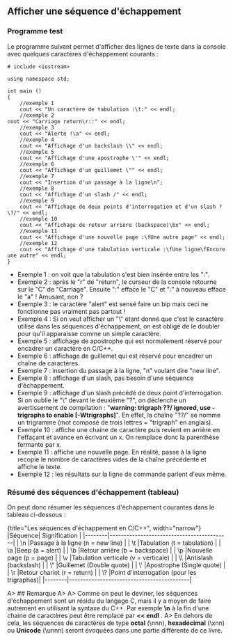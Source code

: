 ## Afficher une séquence d'échappement

### Programme test

Le programme suivant permet d'afficher des lignes de texte dans la console avec quelques caractères d'échappement courants :

    # include <iostream>
    
    using namespace std;
    
    int main ()
    {
        //exemple 1
        cout << "Un caractère de tabulation :\t:" << endl;
        //exemple 2        
	cout << "Carriage return\r::" << endl;
        //exemple 3
        cout << "Alerte !\a" << endl;
        //exemple 4
        cout << "Affichage d'un backslash \\" << endl;
        //exemple 5
        cout << "Affichage d'une apostrophe \'" << endl;
        //exemple 6
        cout << "Affichage d'un guillemet \"" << endl;
        //exemple 7
        cout << "Insertion d'un passage à la ligne\n";
        //exemple 8
        cout << "Affichage d'un slash /" << endl;
        //exemple 9
        cout << "Affichage de deux points d'interrogation et d'un slash ?\?/" << endl;
        //exemple 10
        cout << "Affichage de retour arrière (backspace)\bx" << endl;
        //exemple 11
        cout << "Affichage d'une nouvelle page :\fUne autre page" << endl;
        //exemple 12
        cout << "Affichage d'une tabulation verticale :\fUne ligne\fEncore une autre" << endl;
    }

* Exemple 1 : on voit que la tabulation s'est bien insérée entre les ":".
* Exemple 2 : après le "r" de "return", le curseur de la console retourne sur le "C" de "Carriage". Ensuite ":" efface le "C" et ":" à nouveau efface le "a" ! Amusant, non ?
* Exemple 3 : le caractère "alert" est sensé faire un bip mais ceci ne fonctionne pas vraiment pas partout !
* Exemple 4 : Si on veut afficher un "\\" étant donné que c'est le caractère utilisé dans les séquences d'échappement, on est obligé de le doubler pour qu'il apparaisse comme un simple caractère.
* Exemple 5 : affichage de apostrophe qui est normalement réservé pour encadrer un caractère en C/C++.
* Exemple 6 : affichage de guillemet qui est réservé pour encadrer un chaîne de caractères.
* Exemple 7 : insertion du passage à la ligne, "n" voulant dire "new line".
* Exemple 8 : affichage d'un slash, pas besoin d'une séquence d'échappement.
* Exemple 9 : affichage d'un slash précédé de deux point d'interrogation. Si on oublie le "\\" devant le deuxième "?", on déclenche un avertissement de compilation : "**warning: trigraph ??/ ignored, use -trigraphs to enable [-Wtrigraphs]**". En effet, la chaîne "??/" se nomme un trigramme (mot composé de trois lettres = "trigraph" en anglais).
* Exemple 10 : affiche une chaine de caractère puis revient en arrière en l'effaçant et avance en écrivant un x. On remplace donc la parenthèse fermante par x.
* Exemple 11 : affiche une nouvelle page. En réalité, passe à la ligne recopie le nombre de caractères vides de la chaîne précédente et affiche le texte.
* Exemple 12 : les résultats sur la ligne de commande parlent d'eux même.

### Résumé des séquences d'échappement (tableau)

On peut donc résumer les séquences d'échappement courantes dans le tableau ci-dessous :

{title="Les séquences d'échappement en C/C++", width="narrow"}
|Séquence|       Signification                       |
|--------|-------------------------------------------|
|  \n    |Passage à la ligne (n = new line)          |
|  \t    |Tabulation (t = tabulation)                |
|  \a    |Beep (a = alert)                           |
|  \b    |Retour arrière (b = backspace)             |
|  \p    |Nouvelle page (p = page)                   |
|  \v    |Tabulation verticale (v = verticale)       |
|  \\\\  |Antislash (backslash)                      |
|  \\"   |Guillemet (Double quote)                   |
|  \\'   |Apostrophe (Single quote)                  |
|  \r    |Retour chariot (r = return)                |
|  \\?   |Point d'interrogation (pour les trigraphes)|
|--------|-------------------------------------------|

A> ## Remarque
A>
A> Comme on peut le deviner, les séquences d'échappement sont un résidu du langage C, mais il y a moyen de faire autrement en utilisant la syntaxe du C++. Par exemple **\n** à la fin d'une chaine de caractères peut être remplacé par **<< endl** .
A> En dehors de cela, les séquences de caractères de type **octal** (\nnn), **hexadécimal** (\xnn) ou **Unicode** (\unnn) seront évoquées dans une partie différente de ce livre.

